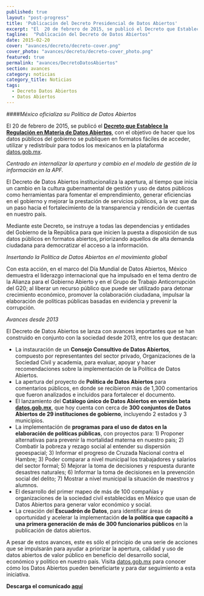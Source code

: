 ```yaml
---
published: true
layout: "post-progress"
title: 'Publicación del Decreto Presidencial de Datos Abiertos'
excerpt: "El  20 de febrero de 2015, se publicó el Decreto que Establece la Regulación en Materia de Datos Abiertos, con el objetivo de hacer que los datos públicos del gobierno se publiquen en formatos fáciles de acceder, utilizar y redistribuir para todos los mexicanos en la plataforma datos.gob.mx."
tagline:  "Publicación del Decreto de Datos Abiertos" 
date: 2015-02-20
cover: "avances/decreto/decreto-cover.png"
cover_photo: "avances/decreto/decreto-cover_photo.png"
featured: true
permalink: "avances/DecretoDatosAbiertos"
section: avances
category: noticias
category_title: Noticias
tags: 
  - Decreto Datos Abiertos 
  - Datos Abiertos
---
```




####*México oficializa su Política de Datos Abiertos*

El 20 de febrero de 2015, se publicó el **[Decreto que Establece la Regulación en Materia de Datos Abiertos](http://www.dof.gob.mx/nota_detalle.php?codigo=5382838&fecha=20/02/2015)**, con el objetivo de hacer que los datos públicos del gobierno se publiquen en formatos fáciles de acceder, utilizar y redistribuir para todos los mexicanos en la plataforma [datos.gob.mx](http://datos.gob.mx).

*Centrado en internalizar la apertura y cambio en el modelo de gestión de la información en la APF.*

El Decreto de Datos Abiertos institucionaliza la apertura, al tiempo que inicia un cambio en la cultura gubernamental de gestión y uso de datos públicos como herramientas para fomentar el emprendimiento, generar eficiencias en el gobierno y mejorar la prestación de servicios públicos, a la vez que da un paso hacia el fortalecimiento de la transparencia y rendición de cuentas en nuestro país. 

Mediante este Decreto, se instruye a todas las dependencias y entidades del Gobierno de la República para que inicien la puesta a disposición de sus datos públicos en formatos abiertos, priorizando aquellos de alta demanda ciudadana para democratizar el acceso a la información.

*Insertando la Política de Datos Abiertos en el movimiento global*

Con esta acción, en el marco del Día Mundial de Datos Abiertos, México demuestra el liderazgo internacional que ha impulsado en el tema dentro de la Alianza para el Gobierno Abierto y en el Grupo de Trabajo Anticorrupción del G20; al liberar un recurso público que puede ser utilizado para detonar crecimiento económico, promover la colaboración ciudadana, impulsar la elaboración de políticas públicas basadas en evidencia y prevenir la corrupción.

*Avances desde 2013*

El Decreto de Datos Abiertos se lanza con avances importantes que se han construido en conjunto con la sociedad desde 2013, entre los que destacan:
+ La  instauración de un **Consejo Consultivo de Datos Abiertos**, compuesto por representantes del sector privado, Organizaciones de la Sociedad Civil y academia, para evaluar, apoyar y hacer recomendaciones sobre la implementación de la Política de Datos Abiertos.
+ La apertura del proyecto de **Política de Datos Abiertos** para comentarios públicos, en donde se recibieron más de 1,300 comentarios que fueron analizados e incluidos para fortalecer el documento.
+ El lanzamiento del **Catálogo único de Datos Abiertos en versión beta [datos.gob.mx](http://datos.gob.mx)**, que hoy cuenta con cerca de **300 conjuntos de Datos Abiertos de 29 instituciones de gobierno**, incluyendo 2 estados y 3 municipios. 
+ La implementación de **programas para el uso de datos en la elaboración de políticas públicas**, con proyectos para: 1) Proponer alternativas para prevenir la mortalidad materna en nuestro pais; 2) Combatir la pobreza y rezago social al entender su dispersión geoespacial; 3) Informar el progreso de Cruzada Nacional contra el Hambre; 3) Poder comparar a nivel municipal los trabajadores y salarios del sector formal; 5) Mejorar la toma de decisiones y respuesta durante desastres naturales; 6) Informar la toma de decisiones en la prevención social del delito; 7) Mostrar a nivel municipal la situación de maestros y alumnos. 
+ El desarrollo del primer mapeo de más de 100 compañías y organizaciones de la sociedad civil establecidas en México que usan de Datos Abiertos para generar valor económico y social.
+ La creación del **Escuadrón de Datos**, para identificar áreas de oportunidad y acelerar la implementación **de la política que capacitó a una primera generación de más de 300 funcionarios públicos** en la publicación de datos abiertos.

A pesar de estos avances, este es sólo el principio de una serie de acciones que se impulsarán para ayudar a priorizar la apertura, calidad y uso de datos abiertos de valor público en beneficio del desarrollo social, económico y político en nuestro país. Visita [datos.gob.mx](http://datos.gob.mx) para conocer cómo los Datos Abiertos pueden beneficiarte y para dar seguimiento a esta iniciativa.

**Descarga el comunicado [aquí](https://drive.google.com/file/d/0B52-w1V0Dg8pQmpuaHZQSmpHbUk/view?usp=sharing)**